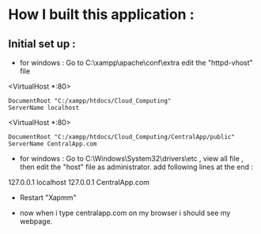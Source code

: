# How I built this application :

## Initial set up :

- for windows : Go to C:\xampp\apache\conf\extra edit the "httpd-vhost" file

<VirtualHost *:80>
    
    DocumentRoot "C:/xampp/htdocs/Cloud_Computing"
    ServerName localhost
  
</VirtualHost>

<VirtualHost *:80>
    
    DocumentRoot "C:/xampp/htdocs/Cloud_Computing/CentralApp/public"
    ServerName CentralApp.com
  
</VirtualHost>

- for windows : Go to C:\Windows\System32\drivers\etc , view all file , then edit the "host" file as administrator. add following lines at the end :


127.0.0.1       localhost
127.0.0.1       CentralApp.com

- Restart "Xapmm"

- now when i type centralapp.com on my browser i should see my webpage.

